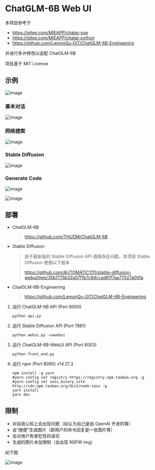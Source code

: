 # ChatGLM-6B Web UI

本项目参考于

* https://gitee.com/MIEAPP/chatai-vue
* https://gitee.com/MIEAPP/chatai-python
* https://github.com/LemonQu-GIT/ChatGLM-6B-Engineering

并进行多许修改以适配 ChatGLM-6B

项目基于 MIT License

## 示例

![image](img\main_menu.png)

### 基本对话

![image](img\default.png "基本对话")

### 网络搜索

![image](img\gpt4.png "网络搜索")

### Stable Diffusion

![image](img\sd.png "Stable Diffusion")

### Generate Code

![image](img\web_1.png "Generate Code")

![image](img\web_2.png "Generate Code")

## 部署

* ChatGLM-6B

  > https://github.com/THUDM/ChatGLM-6B

* Stable Diffusion

  > 由于最新版的 Stable Diffusion API 调用存在问题，本项目 Stable Diffusion 使用以下版本
  >
  > https://github.com/AUTOMATIC1111/stable-diffusion-webui/tree/35b1775b32a07f1b7c9dccad61f7aa77027a00fa

* ChatGLM-6B-Engineering

  > https://github.com/LemonQu-GIT/ChatGLM-6B-Engineering

1. 运行 ChatGLM-6B API (Port 8000)

   ```shell
   python api.py
   ```

2. 运行 Stable Diffusion API (Port 7861)

   ```shell
   python webui.py -nowebui
   ```

3. 运行 ChatGLM-6B-WebUI API (Port 8003)

   ```shell
   python front_end.py
   ```

4. 运行 npm (Port 8080) v14.21.3

   ```shell
   npm install -g yarn
   #yarn config set registry https://registry.npm.taobao.org -g
   #yarn config set sass_binary_site http://cdn.npm.taobao.org/dist/node-sass -g
   yarn install
   yarn dev
   ```

   


## 限制

* 对自我认知上会出现问题（如认为自己是由 OpenAI 开发的等）
* 会“随便”生成图片（即用户的命令回复是一张图片等）
* 会对用户有冒犯性的语句
* 生成的图片未加限制（会出现 NSFW img）

如下图

![image](img\offensive.png)